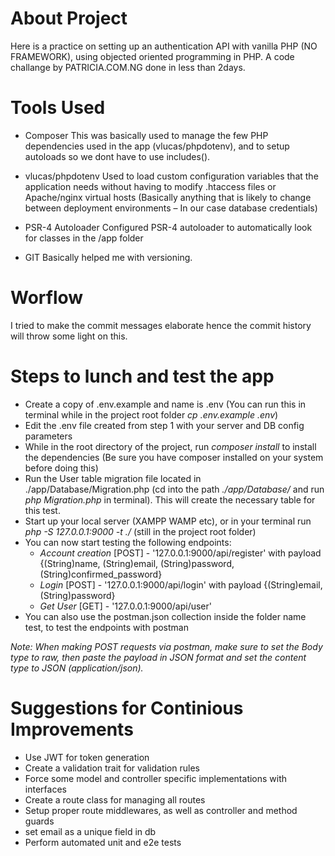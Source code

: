 # About Project
Here is a practice on setting up an authentication API with vanilla PHP (NO FRAMEWORK), using objected oriented programming in PHP.
A code challange by PATRICIA.COM.NG done in less than 2days.

# Tools Used
- Composer
This was basically used to manage the few PHP dependencies used in the app (vlucas/phpdotenv), and to setup autoloads so we dont have to use includes().

- vlucas/phpdotenv
Used to load custom configuration variables that the application needs without having to modify .htaccess files or Apache/nginx virtual hosts (Basically anything that is likely to change between deployment environments – In our case database credentials)

- PSR-4 Autoloader
Configured PSR-4 autoloader to automatically look for classes in the /app folder

- GIT
Basically helped me with versioning.

# Worflow
I tried to make the commit messages elaborate hence the commit history will throw some light on this.

# Steps to lunch and test the app
- Create a copy of .env.example and name is .env 
    (You can run this in terminal while in the project root folder _cp .env.example .env_)
- Edit the .env file created from step 1 with your server and DB config parameters
- While in the root directory of the project, run _composer install_ to install the dependencies (Be sure you have composer installed on your system before doing this)
- Run the User table migration file located in ./app/Database/Migration.php (cd into the path _./app/Database/_ and run _php Migration.php_ in terminal). This will create the necessary table for this test.
- Start up your local server (XAMPP WAMP etc), or in your terminal run _php -S 127.0.0.1:9000 -t ./_ (still in the project root folder)
- You can now start testing the following endpoints:
    - *Account creation* [POST] - '127.0.0.1:9000/api/register' with payload {(String)name, (String)email, (String)password, (String)confirmed_password}
    - *Login* [POST] - '127.0.0.1:9000/api/login' with payload {(String)email, (String)password}
    - *Get User* [GET] - '127.0.0.1:9000/api/user' 
- You can also use the postman.json collection inside the folder name test, to test the endpoints with postman

*Note:* _When making POST requests via postman, make sure to set the Body type to raw, then paste the payload in JSON format and set the content type to JSON (application/json)._

# Suggestions for Continious Improvements
- Use JWT for token generation
- Create a validation trait for validation rules
- Force some model and controller specific implementations with interfaces
- Create a route class for managing all routes
- Setup proper route middlewares, as well as controller and method guards
- set email as a unique field in db
- Perform automated unit and e2e tests
